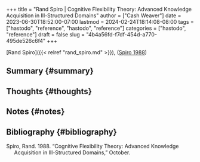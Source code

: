 +++
title = "Rand Spiro | Cognitive Flexibility Theory: Advanced Knowledge Acquisition in Ill-Structured Domains"
author = ["Cash Weaver"]
date = 2023-06-30T18:52:00-07:00
lastmod = 2024-02-24T18:14:08-08:00
tags = ["hastodo", "reference", "hastodo", "reference"]
categories = ["hastodo", "reference"]
draft = false
slug = "4b4a56fd-f7df-454d-a770-495de526c6f4"
+++

[Rand Spiro]({{< relref "rand_spiro.md" >}}), (<a href="#citeproc_bib_item_1">Spiro 1988</a>)


## Summary {#summary}


## Thoughts {#thoughts}


## Notes {#notes}


## Bibliography {#bibliography}

<style>.csl-entry{text-indent: -1.5em; margin-left: 1.5em;}</style><div class="csl-bib-body">
  <div class="csl-entry"><a id="citeproc_bib_item_1"></a>Spiro, Rand. 1988. “Cognitive Flexibility Theory: Advanced Knowledge Acquisition in Ill-Structured Domains,” October.</div>
</div>
